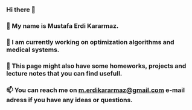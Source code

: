 ### Hi there 👋

### 💬 My name is Mustafa Erdi Kararmaz. 
### 🔭 I am currently working on optimization algorithms and medical systems.
### 🌱 This page might also have some homeworks, projects and lecture notes that you can find usefull.
### 📫 You can reach me on m.erdikararmaz@gmail.com e-mail adress if you have any ideas or questions.


<!--
**mustafaerdikararmaz/mustafaerdikararmaz** is a ✨ _special_ ✨ repository because its `README.md` (this file) appears on your GitHub profile.

Here are some ideas to get you started:

- 🔭 I’m currently working on ...
- 🌱 I’m currently learning ...
- 👯 I’m looking to collaborate on ...
- 🤔 I’m looking for help with ...
- 💬 Ask me about ...
- 📫 How to reach me: ...
- 😄 Pronouns: ...
- ⚡ Fun fact: ...
-->

